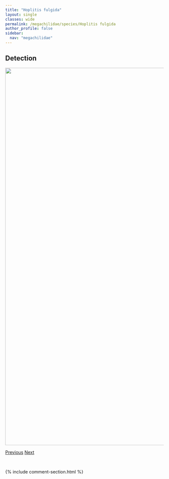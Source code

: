 ```yaml
---
title: "Hoplitis fulgida"
layout: single
classes: wide
permalink: /megachilidae/species/Hoplitis fulgida
author_profile: false
sidebar:
  nav: "megachilidae"
---
```


<h2>Detection</h2>

<a href="/ANBC/assets/figures/species/Hoplitis fulgida/range-map.png">
<img src="/ANBC/assets/figures/species/Hoplitis fulgida/range-map.png" height = "1200" width = "800">
</a>

<a href="/profiles/species/Hoplitis albifrons" class="pagination--pager" title="PreviousName">Previous</a> <a href="/profiles/species/Hylaeus annulatus" class="pagination--pager" title="NextName">Next</a>

<p>&nbsp;</p>

{% include comment-section.html %}
